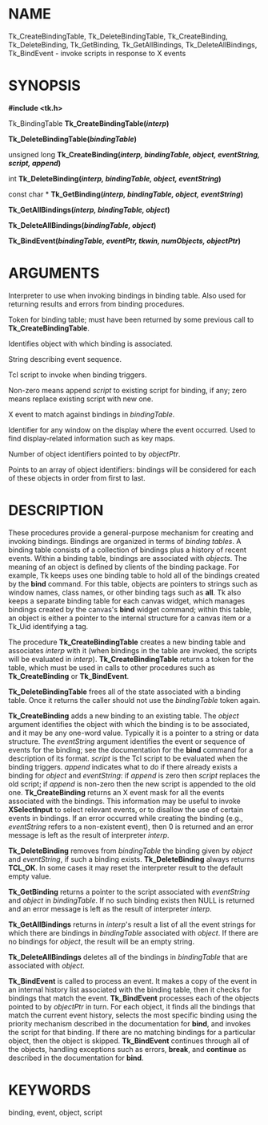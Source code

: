 # NAME

Tk_CreateBindingTable, Tk_DeleteBindingTable, Tk_CreateBinding,
Tk_DeleteBinding, Tk_GetBinding, Tk_GetAllBindings,
Tk_DeleteAllBindings, Tk_BindEvent - invoke scripts in response to X
events

# SYNOPSIS

**#include \<tk.h\>**

Tk_BindingTable **Tk_CreateBindingTable(***interp***)**

**Tk_DeleteBindingTable(***bindingTable***)**

unsigned long **Tk_CreateBinding(***interp, bindingTable, object,
eventString, script, append***)**

int **Tk_DeleteBinding(***interp, bindingTable, object,
eventString***)**

const char \* **Tk_GetBinding(***interp, bindingTable, object,
eventString***)**

**Tk_GetAllBindings(***interp, bindingTable, object***)**

**Tk_DeleteAllBindings(***bindingTable, object***)**

**Tk_BindEvent(***bindingTable, eventPtr, tkwin, numObjects,
objectPtr***)**

# ARGUMENTS

Interpreter to use when invoking bindings in binding table. Also used
for returning results and errors from binding procedures.

Token for binding table; must have been returned by some previous call
to **Tk_CreateBindingTable**.

Identifies object with which binding is associated.

String describing event sequence.

Tcl script to invoke when binding triggers.

Non-zero means append *script* to existing script for binding, if any;
zero means replace existing script with new one.

X event to match against bindings in *bindingTable*.

Identifier for any window on the display where the event occurred. Used
to find display-related information such as key maps.

Number of object identifiers pointed to by *objectPtr*.

Points to an array of object identifiers: bindings will be considered
for each of these objects in order from first to last.

# DESCRIPTION

These procedures provide a general-purpose mechanism for creating and
invoking bindings. Bindings are organized in terms of *binding tables*.
A binding table consists of a collection of bindings plus a history of
recent events. Within a binding table, bindings are associated with
*objects*. The meaning of an object is defined by clients of the binding
package. For example, Tk keeps uses one binding table to hold all of the
bindings created by the **bind** command. For this table, objects are
pointers to strings such as window names, class names, or other binding
tags such as **all**. Tk also keeps a separate binding table for each
canvas widget, which manages bindings created by the canvas\'s **bind**
widget command; within this table, an object is either a pointer to the
internal structure for a canvas item or a Tk_Uid identifying a tag.

The procedure **Tk_CreateBindingTable** creates a new binding table and
associates *interp* with it (when bindings in the table are invoked, the
scripts will be evaluated in *interp*). **Tk_CreateBindingTable**
returns a token for the table, which must be used in calls to other
procedures such as **Tk_CreateBinding** or **Tk_BindEvent**.

**Tk_DeleteBindingTable** frees all of the state associated with a
binding table. Once it returns the caller should not use the
*bindingTable* token again.

**Tk_CreateBinding** adds a new binding to an existing table. The
*object* argument identifies the object with which the binding is to be
associated, and it may be any one-word value. Typically it is a pointer
to a string or data structure. The *eventString* argument identifies the
event or sequence of events for the binding; see the documentation for
the **bind** command for a description of its format. *script* is the
Tcl script to be evaluated when the binding triggers. *append* indicates
what to do if there already exists a binding for *object* and
*eventString*: if *append* is zero then *script* replaces the old
script; if *append* is non-zero then the new script is appended to the
old one. **Tk_CreateBinding** returns an X event mask for all the events
associated with the bindings. This information may be useful to invoke
**XSelectInput** to select relevant events, or to disallow the use of
certain events in bindings. If an error occurred while creating the
binding (e.g., *eventString* refers to a non-existent event), then 0 is
returned and an error message is left as the result of interpreter
*interp*.

**Tk_DeleteBinding** removes from *bindingTable* the binding given by
*object* and *eventString*, if such a binding exists.
**Tk_DeleteBinding** always returns **TCL_OK**. In some cases it may
reset the interpreter result to the default empty value.

**Tk_GetBinding** returns a pointer to the script associated with
*eventString* and *object* in *bindingTable*. If no such binding exists
then NULL is returned and an error message is left as the result of
interpreter *interp*.

**Tk_GetAllBindings** returns in *interp*\'s result a list of all the
event strings for which there are bindings in *bindingTable* associated
with *object*. If there are no bindings for *object*, the result will be
an empty string.

**Tk_DeleteAllBindings** deletes all of the bindings in *bindingTable*
that are associated with *object*.

**Tk_BindEvent** is called to process an event. It makes a copy of the
event in an internal history list associated with the binding table,
then it checks for bindings that match the event. **Tk_BindEvent**
processes each of the objects pointed to by *objectPtr* in turn. For
each object, it finds all the bindings that match the current event
history, selects the most specific binding using the priority mechanism
described in the documentation for **bind**, and invokes the script for
that binding. If there are no matching bindings for a particular object,
then the object is skipped. **Tk_BindEvent** continues through all of
the objects, handling exceptions such as errors, **break**, and
**continue** as described in the documentation for **bind**.

# KEYWORDS

binding, event, object, script

<!---
Copyright (c) 1994 The Regents of the University of California
Copyright (c) 1994-1996 Sun Microsystems, Inc
-->

